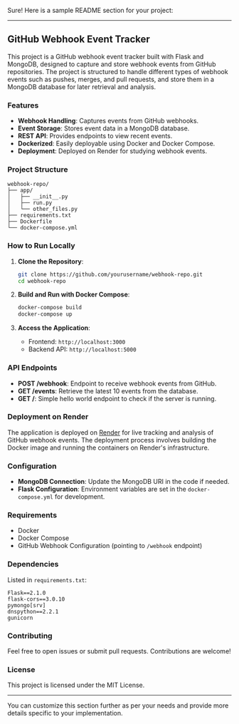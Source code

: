 Sure! Here is a sample README section for your project:

---

## GitHub Webhook Event Tracker

This project is a GitHub webhook event tracker built with Flask and MongoDB, designed to capture and store webhook events from GitHub repositories. The project is structured to handle different types of webhook events such as pushes, merges, and pull requests, and store them in a MongoDB database for later retrieval and analysis.

### Features

- **Webhook Handling**: Captures events from GitHub webhooks.
- **Event Storage**: Stores event data in a MongoDB database.
- **REST API**: Provides endpoints to view recent events.
- **Dockerized**: Easily deployable using Docker and Docker Compose.
- **Deployment**: Deployed on Render for studying webhook events.

### Project Structure

```
webhook-repo/
├── app/
│   ├── __init__.py
│   ├── run.py
│   └── other_files.py
├── requirements.txt
├── Dockerfile
└── docker-compose.yml
```

### How to Run Locally

1. **Clone the Repository**:
   ```bash
   git clone https://github.com/yourusername/webhook-repo.git
   cd webhook-repo
   ```

2. **Build and Run with Docker Compose**:
   ```bash
   docker-compose build
   docker-compose up
   ```

3. **Access the Application**:
   - Frontend: `http://localhost:3000`
   - Backend API: `http://localhost:5000`

### API Endpoints

- **POST /webhook**: Endpoint to receive webhook events from GitHub.
- **GET /events**: Retrieve the latest 10 events from the database.
- **GET /**: Simple hello world endpoint to check if the server is running.

### Deployment on Render

The application is deployed on [Render](https://render.com) for live tracking and analysis of GitHub webhook events. The deployment process involves building the Docker image and running the containers on Render's infrastructure.

### Configuration

- **MongoDB Connection**: Update the MongoDB URI in the code if needed.
- **Flask Configuration**: Environment variables are set in the `docker-compose.yml` for development.

### Requirements

- Docker
- Docker Compose
- GitHub Webhook Configuration (pointing to `/webhook` endpoint)

### Dependencies

Listed in `requirements.txt`:

```
Flask==2.1.0
flask-cors==3.0.10
pymongo[srv]
dnspython==2.2.1
gunicorn
```

### Contributing

Feel free to open issues or submit pull requests. Contributions are welcome!

### License

This project is licensed under the MIT License.

---

You can customize this section further as per your needs and provide more details specific to your implementation.
